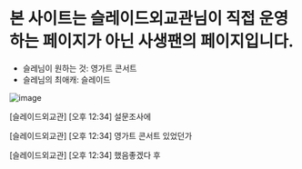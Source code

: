 
# 본 사이트는 슬레이드외교관님이 직접 운영하는 페이지가 아닌 사생팬의 페이지입니다.

- 슬레님이 원하는 것: 영가트 콘서트
- 슬레님의 최애캐: 슬레이드

![image](https://github.com/user-attachments/assets/60732ad1-0a9e-4dff-ad0f-ac272cb78438)



[슬레이드외교관] [오후 12:34] 설문조사에

[슬레이드외교관] [오후 12:34] 영가트 콘서트 있었던가

[슬레이드외교관] [오후 12:34] 했음좋겠다 후
